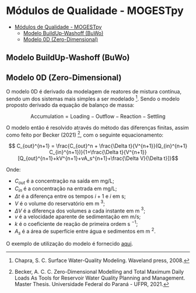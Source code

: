 # Módulos de Qualidade - MOGESTpy

- [Módulos de Qualidade - MOGESTpy](#módulos-de-qualidade---mogestpy)
  - [Modelo BuildUp-Washoff (BuWo)](#modelo-buildup-washoff-buwo)
  - [Modelo 0D (Zero-Dimensional)](#modelo-0d-zero-dimensional)

## Modelo BuildUp-Washoff (BuWo)

## Modelo 0D (Zero-Dimensional)

O modelo 0D é derivado da modelagem de reatores de mistura contínua, sendo um dos sistemas mais simples a ser modelado [^Chapra,2008]. Sendo o modelo proposto derivado da equação de balanço de massa:

$$\text{Accumulation} = \text{Loading} - \text{Outflow} - \text{Reaction} - \text{Settling} $$

O modelo então é resolvido através do método das diferenças finitas, assim como feito por Becker (2021) [^Becker,2021], com o seguinte equacionamento:

$$ C_{out}^{n+1} = \frac{C_{out}^n + \frac{\Delta t}{V^{n+1}}(Q_{in}^{n+1} C_{in}^{n+1})}{1+\frac{\Delta t}{V^{n+1}}[Q_{out}^{n+1}+kV^{n+1}+vA_s^{n+1}+\frac{\Delta V}{\Delta t}]}$$

Onde:

- $C_{out}$ é a concentração na saída em mg/L;
- $C_{in}$ é a concentração na entrada em mg/L;
- $\Delta t$ é a diferença entre os tempos $i+1$ e $i$ em s;
- $V$ é o volume do reservatório em m $^3$;
- $\Delta V$ é a diferença dos volumes a cada instante em m $^3$;
- $v$ é a velocidade aparente de sedimentação em m/s;
- $k$ é o coeficiente de reação de primeira ordem s $^{-1}$;
- $A_s$ é a área de superfície entre água e sedimentos em m $^2$.

O exemplo de utilização do modelo é fornecido [aqui](/Quality/examples/ZeroD_example.ipynb).

[^Becker,2021]: Becker, A. C. C. Zero-Dimensional Modelling and Total Maximum Daily Loads As Tools for Reservoir Water Quality Planning and Management. Master Thesis. Universidade Federal do Paraná - UFPR, 2021.

[^Chapra,2008]: Chapra, S. C. Surface Water-Quality Modeling. Waveland press, 2008.

